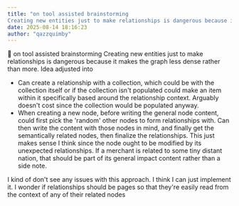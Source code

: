 ```yaml
---
title: "on tool assisted brainstorming
Creating new entities just to make relationships is dangerous because it makes"
date: 2025-08-14 18:16:23
author: "qazzquimby"
---
```


💭 on tool assisted brainstorming
Creating new entities just to make relationships is dangerous because it makes the graph less dense rather than more. Idea adjusted into
- Can create a relationship with a collection, which could be with the collection itself or if the collection isn't populated could make an item within it specifically based around the relationship context. Arguably doesn't cost since the collection would be populated anyway.
- When creating a new node, before writing the general node content, could first pick the 'random' other nodes to form relationships with. Can then write the content with those nodes in mind, and finally get the semantically related nodes, then finalize the relationships. This just makes sense I think since the node ought to be modified by its unexpected relationships. If a merchant is related to some tiny distant nation, that should be part of its general impact content rather than a side note.


I kind of don't see any issues with this approach. I think I can just implement it.
I wonder if relationships should be pages so that they're easily read from the context of any of their related nodes